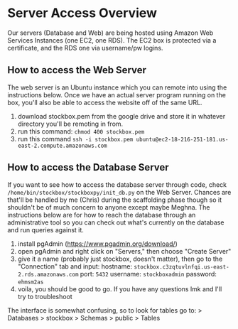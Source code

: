 # Server Access Overview

Our servers (Database and Web) are being hosted using Amazon Web Services Instances (one EC2, one RDS). The EC2 box is protected via a certificate, and the RDS one via username/pw logins.

## How to access the Web Server

The web server is an Ubuntu instance which you can remote into using the instructions below. Once we have an actual server program running on the box, you'll also be able to access the website off of the same URL.

1. download stockbox.pem from the google drive and store it in whatever directory you'll be remoting in from.
2. run this command: `chmod 400 stockbox.pem`
3. run this command `ssh -i stockbox.pem ubuntu@ec2-18-216-251-181.us-east-2.compute.amazonaws.com`

## How to access the Database Server

If you want to see how to access the database server through code, check `/home/bin/stockbox/stockboxpy/init_db.py` on the Web Server. Chances are that'll be handled by me (Chris) during the scaffolding phase though so it shouldn't be of much concern to anyone except maybe Meghna. The instructions below are for how to reach the database through an administrative tool so you can check out what's currently on the database and run queries against it. 

1. install pgAdmin (https://www.pgadmin.org/download/)
2. open pgAdmin and right click on "Servers," then choose "Create Server"
3. give it a name (probably just stockbox, doesn't matter), then go to the "Connection" tab and input:
hostname: `stockbox.c3zqtuvlnfqi.us-east-2.rds.amazonaws.com`
port: `5432`
username: `stockboxadmin`
password: `ehmsm2as`
4. voila, you should be good to go. If you have any questions lmk and I'll try to troubleshoot

The interface is somewhat confusing, so to look for tables go to: <Server Name> > Databases > stockbox > Schemas > public > Tables